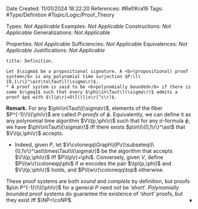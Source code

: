<div class="topSpace"></div>

Date Created: 11/01/2024 18:22:20
References: #Ref/Kra19
Tags: #Type/Definition #Topic/Logic/Proof_Theory

Types: <i>Not Applicable</i>
Examples: <i>Not Applicable</i>
Constructions: <i>Not Applicable</i>
Generalizations: <i>Not Applicable</i>

Properties: <i>Not Applicable</i>
Sufficiencies: <i>Not Applicable</i>
Equivalences: <i>Not Applicable</i>
Justifications: <i>Not Applicable</i>

``` ad-Definition
title: Definition.

Let $\sigma$ be a propositional signature. A <b>(propositional) proof system</b> is any polynomial time surjection $P:\l\{0,1\r\}^\ast\to\Taut\l(\sigma\r)$.
* A proof system is said to be <b>polynomially bounded</b> if there is some $c\geq1$ such that every $\phi\in\Taut\l(\sigma\r)$ admits a proof $p$ with $\l|p\r|=O\l(\l|x\r|^c\r)$.

```

<b>Remark.</b> For any $\phi\in\Taut\l(\sigma\r)$, elements of the fiber $P^{-1}\!\l(\phi\r)$ are called <i>$P$-proofs</i> of $\phi$. Equivalently, we can define it as any polynomial time algorithm $V\l(p,\phi\r)$ such that for any $\sigma$-formula $\phi$, we have $\phi\in\Taut\l(\sigma\r)$ iff there exists $p\in\l\{0,1\r\}^\ast$ that $V\l(p,\phi\r)$ accepts.
* Indeed, given $P$, let $V\coloneqq\Graph\l(P\r)\subseteq\l\{0,1\r\}^\ast\times\Taut\l(\sigma\r)$ be the algorithm that accepts $V\l(p,\phi\r)$ iff $P\l(p\r)=\phi$. Conversely, given $V$, define $P\l(w\r)\coloneqq\phi$ if $w$ encodes the pair $\tpl{p,\phi}$ and $V\l(p,\phi\r)$ holds, and $P\l(w\r)\coloneqq\top$ otherwise.

These proof systems are both <i>sound</i> and <i>complete</i> by definition, but proofs $p\in P^{-1}\!\l(\phi\r)$ for a general $P$ need not be ‘short’. <i>Polynomially bounded</i> proof systems do guarantee the existence of ‘short’ proofs, but they exist iff $\NP=\coNP$.<span style="float:right;">$\blacklozenge$</span>
